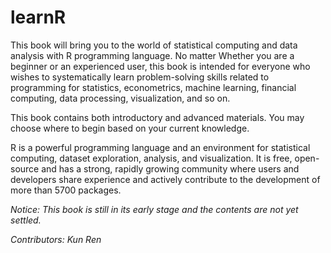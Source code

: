 # learnR

This book will bring you to the world of statistical computing and data analysis with R programming language. No matter Whether you are a beginner or an experienced user, this book is intended for everyone who wishes to systematically learn problem-solving skills related to programming for statistics, econometrics, machine learning, financial computing, data processing, visualization, and so on.

This book contains both introductory and advanced materials. You may choose where to begin based on your current knowledge.



R is a powerful programming language and an environment for statistical computing, dataset exploration, analysis, and visualization. It is free, open-source and has a strong, rapidly growing community where users and developers share experience and actively contribute to the development of more than 5700 packages. 

*Notice: This book is still in its early stage and the contents are not yet settled.*

*Contributors: Kun Ren*
